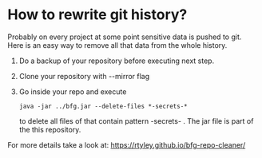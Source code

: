# How to rewrite git history?

Probably on every project at some point sensitive data is pushed to git. 
Here is an easy way to remove all that data from the whole history.

1. Do a backup of your repository before executing next step.
2. Clone your repository with --mirror flag
3. Go inside your repo and execute

	`java -jar ../bfg.jar --delete-files *-secrets-*`

    to delete all files of that contain pattern -secrets- . The jar file is part of the this repository.


For more details take a look at: https://rtyley.github.io/bfg-repo-cleaner/